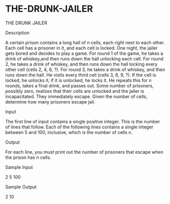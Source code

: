# THE-DRUNK-JAILER

THE DRUNK JAILER

Description

A certain prison contains a long hall of n cells, each right next to each other. Each cell has a prisoner in it, and each cell is locked.
One night, the jailer gets bored and decides to play a game. For round 1 of the game, he takes a drink of whiskey,and then runs down the hall unlocking each cell. For round 2, he takes a drink of whiskey, and then runs down the
hall locking every other cell (cells 2, 4, 6, ?). For round 3, he takes a drink of whiskey, and then runs down the hall. He visits every third cell (cells 3, 6, 9, ?). If the cell is locked, he unlocks it; if it is unlocked, he locks it. He
repeats this for n rounds, takes a final drink, and passes out.
Some number of prisoners, possibly zero, realizes that their cells are unlocked and the jailer is incapacitated. They immediately escape.
Given the number of cells, determine how many prisoners escape jail.

Input

The first line of input contains a single positive integer. This is the number of lines that follow. Each of the following lines contains a single integer between 5 and 100, inclusive, which is the number of cells n.

Output

For each line, you must print out the number of prisoners that escape when the prison has n cells.

Sample Input

2
5
100

Sample Output

2
10
